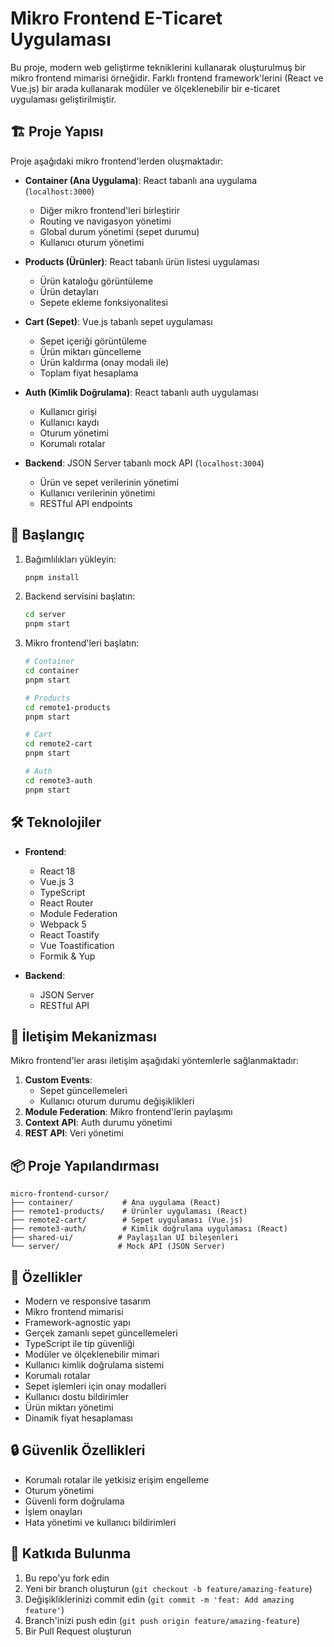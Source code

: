 # Mikro Frontend E-Ticaret Uygulaması

Bu proje, modern web geliştirme tekniklerini kullanarak oluşturulmuş bir mikro frontend mimarisi örneğidir. Farklı frontend framework'lerini (React ve Vue.js) bir arada kullanarak modüler ve ölçeklenebilir bir e-ticaret uygulaması geliştirilmiştir.

## 🏗️ Proje Yapısı

Proje aşağıdaki mikro frontend'lerden oluşmaktadır:

- **Container (Ana Uygulama)**: React tabanlı ana uygulama (`localhost:3000`)
  - Diğer mikro frontend'leri birleştirir
  - Routing ve navigasyon yönetimi
  - Global durum yönetimi (sepet durumu)
  - Kullanıcı oturum yönetimi

- **Products (Ürünler)**: React tabanlı ürün listesi uygulaması
  - Ürün kataloğu görüntüleme
  - Ürün detayları
  - Sepete ekleme fonksiyonalitesi

- **Cart (Sepet)**: Vue.js tabanlı sepet uygulaması
  - Sepet içeriği görüntüleme
  - Ürün miktarı güncelleme
  - Ürün kaldırma (onay modali ile)
  - Toplam fiyat hesaplama

- **Auth (Kimlik Doğrulama)**: React tabanlı auth uygulaması
  - Kullanıcı girişi
  - Kullanıcı kaydı
  - Oturum yönetimi
  - Korumalı rotalar

- **Backend**: JSON Server tabanlı mock API (`localhost:3004`)
  - Ürün ve sepet verilerinin yönetimi
  - Kullanıcı verilerinin yönetimi
  - RESTful API endpoints

## 🚀 Başlangıç

1. Bağımlılıkları yükleyin:
   ```bash
   pnpm install
   ```

2. Backend servisini başlatın:
   ```bash
   cd server
   pnpm start
   ```

3. Mikro frontend'leri başlatın:
   ```bash
   # Container
   cd container
   pnpm start

   # Products
   cd remote1-products
   pnpm start

   # Cart
   cd remote2-cart
   pnpm start

   # Auth
   cd remote3-auth
   pnpm start
   ```

## 🛠️ Teknolojiler

- **Frontend**:
  - React 18
  - Vue.js 3
  - TypeScript
  - React Router
  - Module Federation
  - Webpack 5
  - React Toastify
  - Vue Toastification
  - Formik & Yup

- **Backend**:
  - JSON Server
  - RESTful API

## 🔄 İletişim Mekanizması

Mikro frontend'ler arası iletişim aşağıdaki yöntemlerle sağlanmaktadır:

1. **Custom Events**: 
   - Sepet güncellemeleri
   - Kullanıcı oturum durumu değişiklikleri
2. **Module Federation**: Mikro frontend'lerin paylaşımı
3. **Context API**: Auth durumu yönetimi
4. **REST API**: Veri yönetimi

## 📦 Proje Yapılandırması

```
micro-frontend-cursor/
├── container/           # Ana uygulama (React)
├── remote1-products/    # Ürünler uygulaması (React)
├── remote2-cart/        # Sepet uygulaması (Vue.js)
├── remote3-auth/        # Kimlik doğrulama uygulaması (React)
├── shared-ui/          # Paylaşılan UI bileşenleri
└── server/             # Mock API (JSON Server)
```

## 🌟 Özellikler

- Modern ve responsive tasarım
- Mikro frontend mimarisi
- Framework-agnostic yapı
- Gerçek zamanlı sepet güncellemeleri
- TypeScript ile tip güvenliği
- Modüler ve ölçeklenebilir mimari
- Kullanıcı kimlik doğrulama sistemi
- Korumalı rotalar
- Sepet işlemleri için onay modalleri
- Kullanıcı dostu bildirimler
- Ürün miktarı yönetimi
- Dinamik fiyat hesaplaması

## 🔒 Güvenlik Özellikleri

- Korumalı rotalar ile yetkisiz erişim engelleme
- Oturum yönetimi
- Güvenli form doğrulama
- İşlem onayları
- Hata yönetimi ve kullanıcı bildirimleri

## 🤝 Katkıda Bulunma

1. Bu repo'yu fork edin
2. Yeni bir branch oluşturun (`git checkout -b feature/amazing-feature`)
3. Değişikliklerinizi commit edin (`git commit -m 'feat: Add amazing feature'`)
4. Branch'inizi push edin (`git push origin feature/amazing-feature`)
5. Bir Pull Request oluşturun
